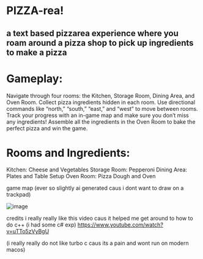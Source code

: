 # PIZZA-rea!
## a text based pizzarea experience where you roam around a pizza shop to pick up ingredients to make a pizza 


# Gameplay:

Navigate through four rooms: the Kitchen, Storage Room, Dining Area, and Oven Room.
Collect pizza ingredients hidden in each room.
Use directional commands like “north,” “south,” “east,” and “west” to move between rooms.
Track your progress with an in-game map and make sure you don’t miss any ingredients!
Assemble all the ingredients in the Oven Room to bake the perfect pizza and win the game.


# Rooms and Ingredients:
Kitchen: Cheese and Vegetables
Storage Room: Pepperoni
Dining Area: Plates and Table Setup
Oven Room: Pizza Dough and Oven




game map (ever so slightly ai generated caus i dont want to draw on a trackpad)

![image](https://github.com/user-attachments/assets/c948a826-595c-4a60-8fbb-5b7d138578a8)


credits
i really really like this video caus it helped me get around to how to do c++ (i had some c# exp)
https://www.youtube.com/watch?v=uTTo5zVyBgU

(i really really do not like turbo c caus its a pain and wont run on modern macos)
